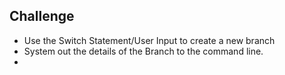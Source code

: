 ## Challenge

- Use the Switch Statement/User Input to create a new branch
- System out the details of the Branch to the command line.
- 